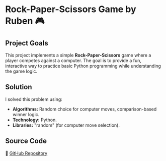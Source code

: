 # Rock-Paper-Scissors Game by Ruben 🎮 

## Project Goals
This project implements a simple **Rock-Paper-Scissors** game where a player competes against a computer. The goal is to provide a fun, interactive way to practice basic Python programming while understanding the game logic.

## Solution
I solved this problem using:
- **Algorithms:** Random choice for computer moves, comparison-based winner logic.
- **Technology:** Python.
- **Libraries:** "random" (for computer move selection).

## Source Code
🔗 [GitHub Repository](https://github.com/codesome-bytes/Rock-Paper-Scissors-By-Ruben)
